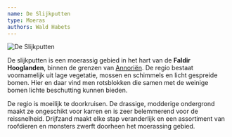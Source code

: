 ```yaml
---
name: De Slijkputten
type: Moeras
authors: Wald Habets
---
```


![De Slijkputten](/static/img/wiki/slijkputten.jpg)

De slijkputten is een moerassig gebied in het hart van de **Faldir Hooglanden**, binnen de grenzen van [Annoriën](/wiki/geopolitics/annorien). De regio bestaat voornamelijk uit lage vegetatie, mossen en schimmels en licht gespreide bomen. Hier en daar vind men rotsblokken die samen met de weinige bomen lichte beschutting kunnen bieden.

De regio is moeilijk te doorkruisen. De drassige, modderige ondergrond maakt ze ongeschikt voor karren en is zeer belemmerend voor de reissnelheid. Drijfzand maakt elke stap veranderlijk en een assortiment van roofdieren en monsters zwerft doorheen het moerassing gebied.